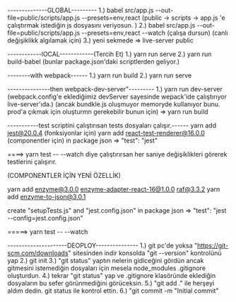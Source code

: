 --------------GLOBAL---------
1.) babel src/app.js --out-file=public/scripts/app.js --presets=env,react (public -> scripts -> app.js 'e çalıştırmak istediğin js dosyasını veriyosun. )
2.) babel src/app.js --out-file=public/scripts/app.js --presets=env,react --watch (çalışa dursun) (canlı değişiklikk algılamak için)
3.) yeni sekmede => live-server public 

------------lOCAL------------(Tercih Et)
1.) yarn run serve
2.) yarn run build-babel (bunlar package.json'daki scriptlerden geliyor.)

--------with webpack------
1.) yarn run build
2.) yarn run serve

---------------then webpack-dev-server"---------
1.) yarn run dev-server (webpack.config'e eklediğimiz devServer sayesinde wepack'ide çalıştırıyor live-server'ıda.)
                         (ancak bundkle.js oluşmuyor memoryde kullanıyor bunu. prod'a çıkmak için oluşturmn gerekebilir bunun için) => yarn run build



-----------test scriptini çalıştırısan tests dosyaları çalışır.------
yarn add jest@20.0.4 (fonksiyonlar için)
yarn add react-test-renderer@16.0.0 (componentler için)
in package json => "test": "jest"
 
 ====> yarn test -- --watch diye çalıştırırsan her saniye değişiklikleri görerek testlerini çalışırır.
 
 (COMPONENTLER İÇİN YENİ ÖZELLİK)
 
yarn add enzyme@3.0.0 enzyme-adapter-react-16@1.0.0 raf@3.3.2 
yarn add enzyme-to-json@3.0.1 

create "setupTests.js" and "jest.config.json"
in package json => "test": "jest --config=jest.config.json"

=====> yarn test -- --watch 

---------------------DEOPLOY---------------
1.) git pc'de yoksa "https://git-scm.com/downloads" sitesinden indir konsolda "git --version" kontrolünü yap
2.) git init
3.) "git status" yaptın nelerin gidiceğini gördün ancak gitmesini istemediğin dosyaları için mesela node_modules .gitignore oluşturdun.
4.) tekrar "git status" yap ve .gitignore klasöründe eklediğin dosyaların bu sefer görünmediğini görüceksin.
5.) "git add ." ile herşeyi aldım dedin. git status ile kontrol ettin.
6.) "git commit -m "Initial commit"
 
